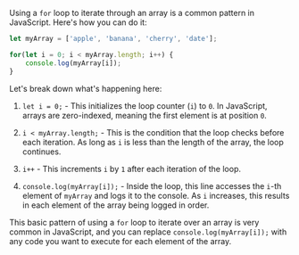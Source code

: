 Using a `for` loop to iterate through an array is a common pattern in JavaScript. Here's how you can do it:

```javascript
let myArray = ['apple', 'banana', 'cherry', 'date'];

for(let i = 0; i < myArray.length; i++) {
    console.log(myArray[i]);
}
```

Let's break down what's happening here:

1. `let i = 0;` - This initializes the loop counter (`i`) to `0`. In JavaScript, arrays are zero-indexed, meaning the first element is at position `0`.

2. `i < myArray.length;` - This is the condition that the loop checks before each iteration. As long as `i` is less than the length of the array, the loop continues.

3. `i++` - This increments `i` by `1` after each iteration of the loop.

4. `console.log(myArray[i]);` - Inside the loop, this line accesses the `i`-th element of `myArray` and logs it to the console. As `i` increases, this results in each element of the array being logged in order.

This basic pattern of using a `for` loop to iterate over an array is very common in JavaScript, and you can replace `console.log(myArray[i]);` with any code you want to execute for each element of the array.